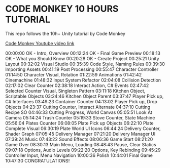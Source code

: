 # CODE MONKEY 10 HOURS TUTORIAL

This repo follows the 10h+ Unity tutorial by Code Monkey

[Code Monkey Youtube video link](https://www.youtube.com/watch?v=AmGSEH7QcDg)

00:00:00 OK - Intro, Overview
00:12:24 OK - Final Game Preview
00:18:13 OK - What you Should Know
00:20:28 OK - Create Project
00:25:21 Unity Layout
00:32:02 Visual Studio
00:35:39 Code Style, Naming Rules
00:39:30 Importing Assets
00:41:19 Post Processing
00:55:47 Character Controller
01:14:50 Character Visual, Rotation
01:22:59 Animations
01:42:42 Cinemachine
01:48:32 Input System Refactor
02:04:08 Collision Detection
02:17:02 Clear Counter
02:38:18 Interact Action, C# Events
02:47:42 Selected Counter Visual, Singleton Pattern
03:11:18 Kitchen Object, Scriptable Objects
03:24:46 Kitchen Object Parent
03:37:47 Player Pick up, C# Interfaces
03:49:23 Container Counter
04:13:02 Player Pick up, Drop Objects
04:23:37 Cutting Counter, Interact Alternate
04:37:10 Cutting Recipe SO
04:46:33 Cutting Progress, World Canvas
05:05:51 Look At Camera
05:14:24 Trash Counter
05:19:33 Stove Counter, State Machine
05:56:04 Plates Counter
06:08:05 Plate Pick up Objects
06:22:10 Plate Complete Visual
06:30:19 Plate World UI Icons
06:44:24 Delivery Counter, Shader Graph
07:05:45 Delivery Manager
07:21:20 Delivery Manager UI
07:39:24 Music
07:43:22 Sound Effects
08:06:36 Game Start
08:21:20 Game Over
08:30:13 Main Menu, Loading
08:48:43 Pause, Clear Statics
09:07:18 Options, Audio Levels
09:22:20 Options, Key Rebinding
09:45:29 Controller Input, Menu Navigation
10:00:36 Polish
10:44:01 Final Game
10:47:30 CONGRATULATIONS!
